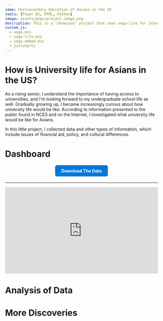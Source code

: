 ```yaml
---
name: Postsecondary Education of Asians in the US
tools: [Power BI, HTML, Python]
image: assets/pngs/project.image.png
description: This is a "showcase" project that uses vega-lite for interactive viz!
custom_js:
  - vega.min
  - vega-lite.min
  - vega-embed.min
  - justcharts
---
```


# How is University life for Asians in the US?

As a rising senior, I understand the importance of having access to universities, and I'm looking forward to my undergraduate school life as well. Gradually growing up, I became increasingly curious about how university life would be like.
According to information presented to the public found in NCES and on the Internet, I investigated what university life would be like for Asians. 

In this little project, I collected data and other types of information, which include issues of financial aid, policy, and cultural differences.

# Dashboard

<!-- 按钮部分 -->
<!-- 下载按钮部分 -->
<div style="text-align:center; margin:20px 0;">
  <a href="{{ site.baseurl }}/assets/phd_clean.xlsx" download
     style="display:inline-block; padding:10px 20px; background:#0078D7; color:#fff;
            text-decoration:none; border-radius:6px; font-weight:bold;">
     Download The Data
  </a>
</div>




---


<!-- Power BI 报表嵌入 -->
<div style="position:relative; margin:0 auto; max-width:1200px; padding-top:56.25%;">
  <iframe 
    title="phd form"
    src="https://app.powerbigov.us/view?r=eyJrIjoiZGRkZTc2YzAtZTE2ZS00MWIyLTk5YTctNzFiODc5Y2U0ZmU3IiwidCI6Ijg1NTI4ODdjLWNiYzMtNGVlNS05ZmQzLWVhMjE3ZTMwMjZmYyJ9"
    style="position:absolute; top:0; left:0; width:100%; height:100%; border:0;"
    allowfullscreen="true">
  </iframe>
</div>

# Analysis of Data


# More Discoveries
